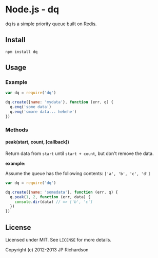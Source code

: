 Node.js - dq
============

dq is a simple priority queue built on Redis.


Install
-------

    npm install dq



Usage
-----

### Example

```js
var dq = require('dq')

dq.create({name: 'mydata'}, function (err, q) {
  q.enq('some data')
  q.enq('smore data... hehehe')
})
```


### Methods

#### peak(start, count, [callback])

Return data from `start` until `start + count`, but don't remove the data.

**example:**

Assume the queue has  the following contents: `['a', 'b', 'c', 'd']`

```js
var dq = require('dq')

dq.create({name: 'somedata'}, function (err, q) {
  q.peak(1, 2, function (err, data) {
    console.dir(data) // => ['b', 'c']
  })
})
```


## License

Licensed under MIT. See `LICENSE` for more details.

Copyright (c) 2012-2013 JP Richardson

